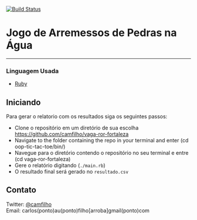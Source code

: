 [![Build Status](https://travis-ci.com/camfilho/vaga-ror-fortaleza.svg?branch=development)](https://travis-ci.com/camfilho/vaga-ror-fortaleza)

# Jogo de Arremessos de Pedras na Água

***
### Linguagem Usada

* [Ruby](https://ruby-doc.org/)

<!-- GETTING STARTED -->
## Iniciando

Para gerar o relatorio com os resultados siga os seguintes passos:

- Clone o repositório em um diretório de sua escolha  <https://github.com/camfilho/vaga-ror-fortaleza>
- Navigate to the folder containing the repo in your terminal and enter (cd oop-tic-tac-toe/bin/)
- Navegue para o diretório contendo o repositório no seu terminal e entre (cd vaga-ror-fortaleza)
- Gere o relatório digitando (`./main.rb`)
- O resultado final será gerado no `resultado.csv`



<!-- CONTATO -->
## Contato

Twitter: [@camfilho](https://twitter.com/camfilho)<br>
Email: carlos(ponto)au(ponto)filho[arroba]gmail(ponto)com



